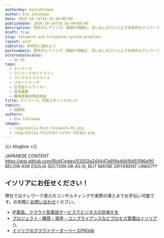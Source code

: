 ```yaml
---
authorkey: enaishikawa
author: Ena Ishikawa
date: 2020-10-14T16:16:49+09:00
publishdate: 2020-10-14T16:16:49+09:00
description: 現状のヒアリング、課題の明確化、洗い出しを行った上で効率的なテレワークの実現が可能となります。
draft: true
slug: telework-and-telephone-system-problems
layout: post
subtitle: 多角的に進めよう
postsummary: 現状のヒアリング、課題の明確化、洗い出しを行った上で効率的なテレワークの実現が可能となります。
alternatelocales:
  - en-US
tags:
  - テレワーク
  - テレワークガイドライン
  - ワークライフバランス
  - リモートワーク
  - 在宅型テレワーカー
  - 在宅業務
  - 職場意識改善助成金
title: テレワーク、何故上手くいかないか
topics:
  - 経験談
authors:
  - Ena Ishikawa
images:
  - /img/eSolia-Post-Telework-01.png
  - /img/eSolia-Chicklet-Color-1024px.png
---
```


{{< blogbox >}}

JAPANESE CONTENT
https://gist.github.com/RickCogley/53202a244447a6f9a46d16d51196a1f0
BELOW ASK ESOLIA SECTION OK AS IS, BUT MAYBE DIFFERENT LINKS???


## イソリアにお任せください！

弊社ではテレワーク導入のコンサルティングや実際の導入までお手伝い可能です。お気軽に[お問い合わせ](/info-request)ください。

* [IP電話、クラウド型電話サービスでビジネスの効率化を](/telephone/)
* [プロジェクト・購買・資産・コンプライアンスなどプロセス管理はイソリアへ](/process/)
* [イソリアのクラウドデーターベースPROdb](/prodb/)

